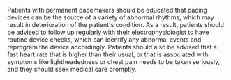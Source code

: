 Patients with permanent pacemakers should be educated that pacing devices can be the source of a variety of abnormal rhythms, which may result in deterioration of the patient's condition. As a result, patients should be advised to follow up regularly with their electrophysiologist to have routine device checks, which can identify any abnormal events and reprogram the device accordingly. Patients should also be advised that a fast heart rate that is higher than their usual, or that is associated with symptoms like lightheadedness or chest pain needs to be taken seriously, and they should seek medical care promptly.